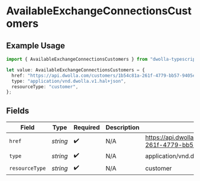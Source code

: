 # AvailableExchangeConnectionsCustomers

## Example Usage

```typescript
import { AvailableExchangeConnectionsCustomers } from "dwolla-typescript";

let value: AvailableExchangeConnectionsCustomers = {
  href: "https://api.dwolla.com/customers/1b54c81a-261f-4779-bb57-9405e6e00694",
  type: "application/vnd.dwolla.v1.hal+json",
  resourceType: "customer",
};
```

## Fields

| Field                                                                 | Type                                                                  | Required                                                              | Description                                                           | Example                                                               |
| --------------------------------------------------------------------- | --------------------------------------------------------------------- | --------------------------------------------------------------------- | --------------------------------------------------------------------- | --------------------------------------------------------------------- |
| `href`                                                                | *string*                                                              | :heavy_check_mark:                                                    | N/A                                                                   | https://api.dwolla.com/customers/1b54c81a-261f-4779-bb57-9405e6e00694 |
| `type`                                                                | *string*                                                              | :heavy_check_mark:                                                    | N/A                                                                   | application/vnd.dwolla.v1.hal+json                                    |
| `resourceType`                                                        | *string*                                                              | :heavy_check_mark:                                                    | N/A                                                                   | customer                                                              |